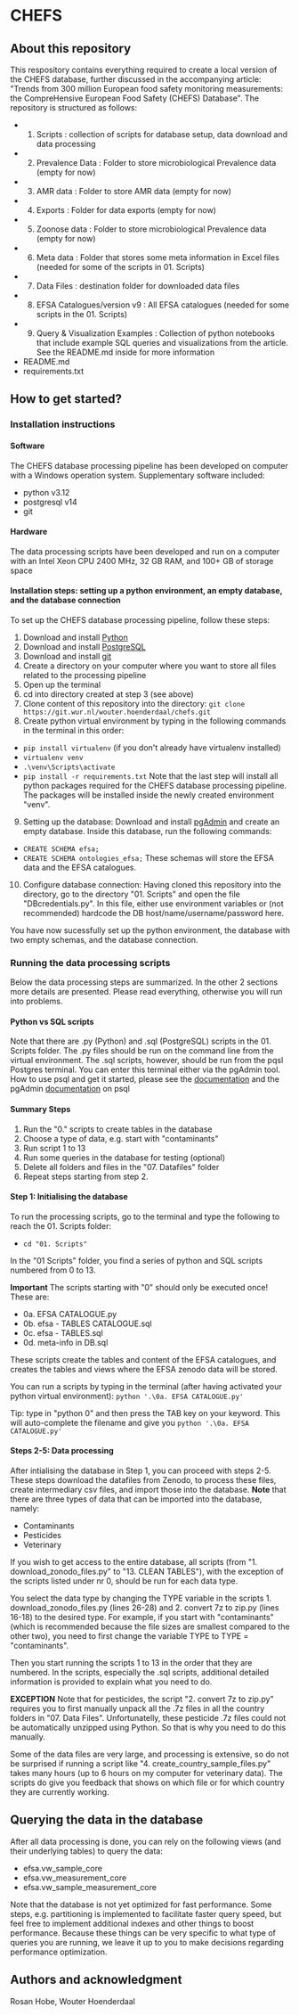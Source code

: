 # CHEFS

## About this repository

This respository contains everything required to create a local version of the CHEFS database, further discussed in the accompanying article: "Trends from 300 million European food safety monitoring measurements: the CompreHensive European Food Safety (CHEFS) Database". The repository is structured as follows:

-   01. Scripts : collection of scripts for database setup, data download and data processing
-   02. Prevalence Data : Folder to store microbiological Prevalence data (empty for now) 
-   03. AMR data : Folder to store AMR data (empty for now)
-   04. Exports : Folder for data exports (empty for now)
-   05. Zoonose data : Folder to store microbiological Prevalence data (empty for now) 
-   06. Meta data : Folder that stores some meta information in Excel files (needed for some of the scripts in 01. Scripts)
-   07. Data Files : destination folder for downloaded data files
-   08. EFSA Catalogues/version v9 : All EFSA catalogues (needed for some scripts in the 01. Scripts)
-   09. Query & Visualization Examples : Collection of python notebooks that include example SQL queries and visualizations from the article. See the README.md inside for more information
-   README.md
-   requirements.txt 

## How to get started?

### Installation instructions

#### Software
The CHEFS database processing pipeline has been developed on computer with a Windows operation system. Supplementary software included:
- python v3.12
- postgresql v14
- git

#### Hardware
The data processing scripts have been developed and run on a computer with an Intel Xeon CPU 2400 MHz, 32 GB RAM, and 100+ GB of storage space

#### Installation steps: setting up a python environment, an empty database, and the database connection
To set up the CHEFS database processing pipeline, follow these steps:
1. Download and install [Python](https://www.python.org/downloads/)
2. Download and install [PostgreSQL](https://www.postgresql.org/download/)
3. Download and install [git](https://git-scm.com/downloads)
4. Create a directory on your computer where you want to store all files related to the processing pipeline
5. Open up the terminal
6. cd into directory created at step 3 (see above)
7. Clone content of this repository into the directory: `git clone https://git.wur.nl/wouter.hoenderdaal/chefs.git`
8. Create python virtual environment by typing in the following commands in the terminal in this order:
- `pip install virtualenv` (if you don't already have virtualenv installed)
- `virtualenv venv`
- `.\venv\Scripts\activate`
- `pip install -r requirements.txt`
Note that the last step will install all python packages required for the CHEFS database processing pipeline. The packages will be installed inside the newly created environment "venv".
9. Setting up the database: Download and install [pgAdmin](https://www.pgadmin.org/download/) and create an empty database. Inside this database, run the following commands:
- `CREATE SCHEMA efsa;`
- `CREATE SCHEMA ontologies_efsa;`
These schemas will store the EFSA data and the EFSA catalogues.
10. Configure database connection: Having cloned this repository into the directory, go to the directory "01. Scripts" and open the file "DBcredentials.py". In this file, either use environment variables or (not recommended) hardcode the DB host/name/username/password here.

You have now sucessfully set up the python environment, the database with two empty schemas, and the database connection.


### Running the data processing scripts
Below the data processing steps are summarized. In the other 2 sections more details are presented. Please read everything, otherwise you will run into problems.

#### Python vs SQL scripts
Note that there are .py (Python) and .sql (PostgreSQL) scripts in the 01. Scripts folder. The .py files should be run on the command line from the virtual environment. The .sql scripts, however, should be run from the pqsl Postgres terminal. You can enter this terminal either via the pgAdmin tool. How to use psql and get it started, please see the [documentation](https://www.postgresql.org/docs/current/app-psql.html) and the pgAdmin [documentation](https://www.pgadmin.org/docs/pgadmin4/development/psql_tool.html) on psql

#### Summary Steps
1. Run the "0." scripts to create tables in the database
2. Choose a type of data, e.g. start with "contaminants"
3. Run script 1 to 13
4. Run some queries in the database for testing (optional)
5. Delete all folders and files in the "07. Datafiles" folder
6. Repeat steps starting from step 2.

#### Step 1: Initialising the database
To run the processing scripts, go to the terminal and type the following to reach the 01. Scripts folder:
- `cd "01. Scripts"`

In the "01 Scripts" folder, you find a series of python and SQL scripts numbered from 0 to 13.

**Important** The scripts starting with "0" should only be executed once! These are:

- 0a. EFSA CATALOGUE.py
- 0b. efsa - TABLES CATALOGUE.sql
- 0c. efsa - TABLES.sql
- 0d. meta-info in DB.sql

These scripts create the tables and content of the EFSA catalogues, and creates the tables and views where the EFSA zenodo data will be stored.

You can run a scripts by typing in the terminal (after having activated your python virtual environment): `python '.\0a. EFSA CATALOGUE.py'`

Tip: type in "python 0" and then press the TAB key on your keyword. This will auto-complete the filename and give you `python '.\0a. EFSA CATALOGUE.py'`

#### Steps 2-5: Data processing 
After intialising the database in Step 1, you can proceed with steps 2-5. These steps download the datafiles from Zenodo, to process these files, create intermediary csv files, and import those into the database.
**Note** that there are three types of data that can be imported into the database, namely:
- Contaminants
- Pesticides
- Veterinary

If you wish to get access to the entire database, all scripts (from "1. download_zonodo_files.py" to "13. CLEAN TABLES"), with the exception of the scripts listed under nr 0, should be run for each data type.

You select the data type by changing the TYPE variable in the scripts 1. download_zonodo_files.py (lines 26-28) and 2. convert 7z to zip.py (lines 16-18) to the desired type.
For example, if you start with "contaminants" (which is recommended because the file sizes are smallest compared to the other two), you need to first change the variable TYPE to TYPE = "contaminants". 

Then you start running the scripts 1 to 13 in the order that they are numbered.
In the scripts, especially the .sql scripts, additional detailed information is provided to explain what you need to do.

**EXCEPTION** Note that for pesticides, the script "2. convert 7z to zip.py" requires you to first manually unpack all the .7z files in all the country folders in "07. Data Files". Unfortunatelly, these pesticide .7z files could not be automatically unzipped using Python. So that is why you need to do this manually.


Some of the data files are very large, and processing is extensive, so do not be surprised if running a script like "4. create_country_sample_files.py" takes many hours (up to 6 hours on my computer for veterinary data).
The scripts do give you feedback that shows on which file or for which country they are currently working.


## Querying the data in the database
After all data processing is done, you can rely on the following views (and their underlying tables) to query the data:
- efsa.vw_sample_core
- efsa.vw_measurement_core
- efsa.vw_sample_measurement_core

Note that the database is not yet optimized for fast performance. Some steps, e.g. partitioning is implemented to facilitate faster query speed, but feel free to implement additional indexes and other things to boost performance. Because these things can be very specific to what type of queries you are running, we leave it up to you to make decisions regarding performance optimization.


## Authors and acknowledgment
Rosan Hobe, Wouter Hoenderdaal